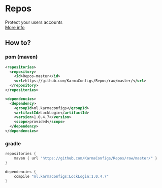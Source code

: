 # Repos

Protect your users accounts<br>
[More info](https://www.spigotmc.org/resources/gsa-locklogin.75156/)

## How to?
### pom (maven)
```xml
<repositories>
  <repository>
    <id>Repos-master</id>
    <url>https://github.com/KarmaConfigs/Repos/raw/master/</url>
  </repository>
</repositories>

<dependencies>
  <dependency>
    <groupId>ml.karmaconfigs</groupId>
    <artifactId>LockLogin</artifactId>
    <version>1.0.4.7</version>
    <scope>provided</scope>
  </dependency>
</dependencies>
```

### gradle
```gradle
repositories {
    maven { url "https://github.com/KarmaConfigs/Repos/raw/master/" }
}

dependencies {
    compile "ml.karmaconfigs:LockLogin:1.0.4.7"
}
